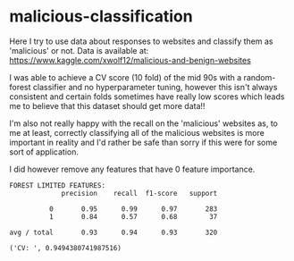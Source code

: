 # malicious-classification

Here I try to use data about responses to websites and classify them as 'malicious' or not.
Data is available at: https://www.kaggle.com/xwolf12/malicious-and-benign-websites 

I was able to achieve a CV score (10 fold) of the mid 90s with a random-forest classifier and no hyperparameter tuning, however this isn't always consistent and certain folds sometimes have really low scores which leads me to believe that this dataset should get more data!!

I'm also not really happy with the recall on the 'malicious' websites as, to me at least, correctly classifying all of the malicious websites is more important in reality and I'd rather be safe than sorry if this were for some sort of application.

I did however remove any features that have 0 feature importance.

```
FOREST LIMITED FEATURES:
             precision    recall  f1-score   support

          0       0.95      0.99      0.97       283
          1       0.84      0.57      0.68        37

avg / total       0.93      0.94      0.93       320

('CV: ', 0.9494380741987516)
```